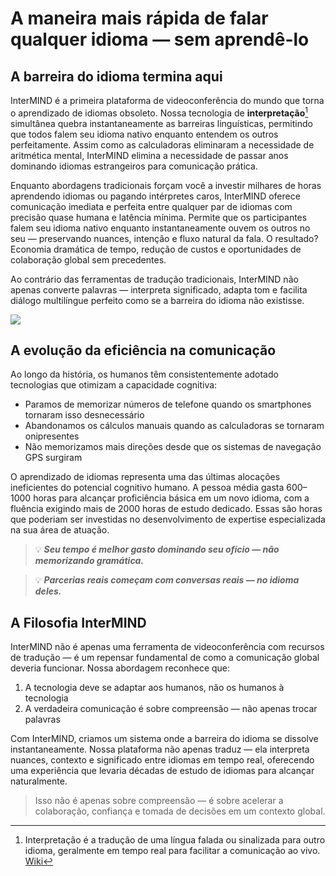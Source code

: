 # A maneira mais rápida de falar qualquer idioma — sem aprendê-lo

## A barreira do idioma termina aqui

InterMIND é a primeira plataforma de videoconferência do mundo que torna o aprendizado de idiomas obsoleto. Nossa tecnologia de **interpretação**[^1] simultânea quebra instantaneamente as barreiras linguísticas, permitindo que todos falem seu idioma nativo enquanto entendem os outros perfeitamente. Assim como as calculadoras eliminaram a necessidade de aritmética mental, InterMIND elimina a necessidade de passar anos dominando idiomas estrangeiros para comunicação prática.

Enquanto abordagens tradicionais forçam você a investir milhares de horas aprendendo idiomas ou pagando intérpretes caros, InterMIND oferece comunicação imediata e perfeita entre qualquer par de idiomas com precisão quase humana e latência mínima. Permite que os participantes falem seu idioma nativo enquanto instantaneamente ouvem os outros no seu — preservando nuances, intenção e fluxo natural da fala. O resultado? Economia dramática de tempo, redução de custos e oportunidades de colaboração global sem precedentes.

Ao contrário das ferramentas de tradução tradicionais, InterMIND não apenas converte palavras — interpreta significado, adapta tom e facilita diálogo multilíngue perfeito como se a barreira do idioma não existisse.

[^1]: Interpretação é a tradução de uma língua falada ou sinalizada para outro idioma, geralmente em tempo real para facilitar a comunicação ao vivo. [Wiki](https://en.wikipedia.org/wiki/Language_interpretation)

![](/1d.png)

## A evolução da eficiência na comunicação

Ao longo da história, os humanos têm consistentemente adotado tecnologias que otimizam a capacidade cognitiva:

- Paramos de memorizar números de telefone quando os smartphones tornaram isso desnecessário
- Abandonamos os cálculos manuais quando as calculadoras se tornaram onipresentes
- Não memorizamos mais direções desde que os sistemas de navegação GPS surgiram

O aprendizado de idiomas representa uma das últimas alocações ineficientes do potencial cognitivo humano. A pessoa média gasta 600–1000 horas para alcançar proficiência básica em um novo idioma, com a fluência exigindo mais de 2000 horas de estudo dedicado. Essas são horas que poderiam ser investidas no desenvolvimento de expertise especializada na sua área de atuação.

> 💡 **_Seu tempo é melhor gasto dominando seu ofício — não memorizando gramática._**

> 💡 **_Parcerias reais começam com conversas reais — no idioma deles._**

## A Filosofia InterMIND

InterMIND não é apenas uma ferramenta de videoconferência com recursos de tradução — é um repensar fundamental de como a comunicação global deveria funcionar. Nossa abordagem reconhece que:

1. A tecnologia deve se adaptar aos humanos, não os humanos à tecnologia
2. A verdadeira comunicação é sobre compreensão — não apenas trocar palavras

Com InterMIND, criamos um sistema onde a barreira do idioma se dissolve instantaneamente. Nossa plataforma não apenas traduz — ela interpreta nuances, contexto e significado entre idiomas em tempo real, oferecendo uma experiência que levaria décadas de estudo de idiomas para alcançar naturalmente.

> Isso não é apenas sobre compreensão — é sobre acelerar a colaboração, confiança e tomada de decisões em um contexto global.